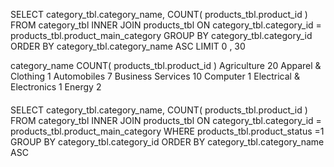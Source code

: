 SELECT category_tbl.category_name, COUNT( products_tbl.product_id ) 
FROM category_tbl
INNER JOIN products_tbl ON category_tbl.category_id = products_tbl.product_main_category
GROUP BY category_tbl.category_id
ORDER BY category_tbl.category_name ASC 
LIMIT 0 , 30

>
category_name COUNT( products_tbl.product_id )
Agriculture               20
Apparel & Clothing        1
Automobiles               7
Business Services         10
Computer                  1
Electrical & Electronics  1
Energy                    2


####
SELECT category_tbl.category_name, COUNT( products_tbl.product_id ) 
FROM category_tbl
INNER JOIN products_tbl ON category_tbl.category_id = products_tbl.product_main_category
WHERE products_tbl.product_status =1
GROUP BY category_tbl.category_id
ORDER BY category_tbl.category_name ASC 
